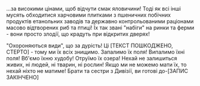 ...за високими цінами, щоб відчути смак яловичини! Тоді як всі інші мусять обходитися харчовими плитками з пшеничних побічних продуктів етанольних заводів та державно контрольованими раціонами масово відтворених риб та птиці! Їх так звані "набіги" на ринки та ферми - вони просто злодії, що крадуть при відкритих дверях!

"Охороняються види", що за дурість! Ці [ТЕКСТ ПОШКОДЖЕНО, СТЕРТО] - тому ми їх всіх знищимо. Запалимо їх поля! Випалимо їхні поля! Вб'ємо їхню худобу! Отруїмо їх озера! Нехай не залишиться живих, ні людей, ні тварин, ні рослин! Якщо ми не можемо мати їх, то нехай ніхто не матиме! Брати та сестри з Дивізії, ви готові до-[ЗАПИС ЗАКІНЧЕНО]